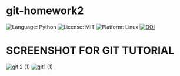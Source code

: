 
# git-homework2
<!-- Badges -->
![Language: Python](https://img.shields.io/badge/Language-Python-blue.svg)
![License: MIT](https://img.shields.io/badge/License-MIT-green.svg)
![Platform: Linux](https://img.shields.io/badge/Platform-Linux-orange.svg)
[![DOI](https://zenodo.org/badge/914548455.svg)](https://doi.org/10.5281/zenodo.14720533)

# SCREENSHOT FOR GIT TUTORIAL
![git 2 (1)](https://github.com/user-attachments/assets/8350585d-31fc-43be-9022-b1e438301b9d)
![git1 (1)](https://github.com/user-attachments/assets/f351675e-86df-4239-9c36-0d02ef3ffb61)

